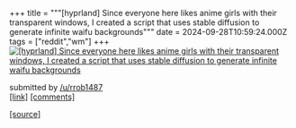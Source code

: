 +++
title = """[hyprland] Since everyone here likes anime girls with their transparent windows, I created a script that uses stable diffusion to generate infinite waifu backgrounds"""
date = 2024-09-28T10:59:24.000Z
tags = ["reddit","wm"]
+++
[![[hyprland] Since everyone here likes anime girls with their transparent windows, I created a script that uses stable diffusion to generate infinite waifu backgrounds](https://external-preview.redd.it/M3d2NHVhODY3anJkMVECY2HQ6LcT8WRFdvKBurY9w46dpWo6-vjvEyhEfVfj.png?width=640&crop=smart&auto=webp&s=3280460be1f89858d506e422366c197a92fa9b98 "[hyprland] Since everyone here likes anime girls with their transparent windows, I created a script that uses stable diffusion to generate infinite waifu backgrounds")](https://www.reddit.com/r/unixporn/comments/1frbs0p/hyprland_since_everyone_here_likes_anime_girls/)

submitted by [/u/rrob1487](https://www.reddit.com/user/rrob1487)  
[\[link\]](https://v.redd.it/13hydp767jrd1) [\[comments\]](https://www.reddit.com/r/unixporn/comments/1frbs0p/hyprland_since_everyone_here_likes_anime_girls/)

[[source]](https://www.reddit.com/r/unixporn/comments/1frbs0p/hyprland_since_everyone_here_likes_anime_girls/)
